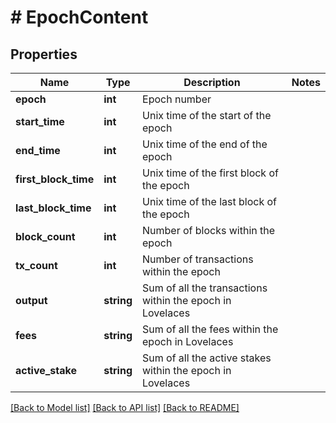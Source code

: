 # # EpochContent

## Properties

Name | Type | Description | Notes
------------ | ------------- | ------------- | -------------
**epoch** | **int** | Epoch number |
**start_time** | **int** | Unix time of the start of the epoch |
**end_time** | **int** | Unix time of the end of the epoch |
**first_block_time** | **int** | Unix time of the first block of the epoch |
**last_block_time** | **int** | Unix time of the last block of the epoch |
**block_count** | **int** | Number of blocks within the epoch |
**tx_count** | **int** | Number of transactions within the epoch |
**output** | **string** | Sum of all the transactions within the epoch in Lovelaces |
**fees** | **string** | Sum of all the fees within the epoch in Lovelaces |
**active_stake** | **string** | Sum of all the active stakes within the epoch in Lovelaces |

[[Back to Model list]](../../README.md#models) [[Back to API list]](../../README.md#endpoints) [[Back to README]](../../README.md)
